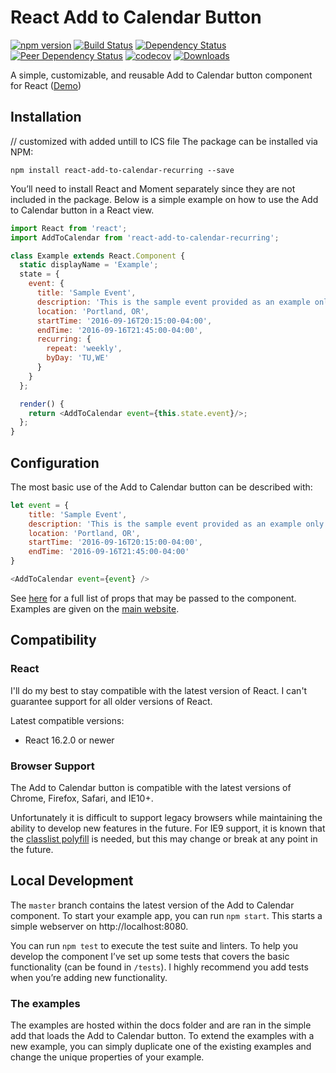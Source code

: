 # React Add to Calendar Button

[![npm version](https://badge.fury.io/js/react-add-to-calendar-recurring.svg)](https://badge.fury.io/js/react-add-to-calendar-recurring)
[![Build Status](https://travis-ci.org/tien271/react-add-to-calendar-recurring.svg?branch=master)](https://travis-ci.org/tien271/react-add-to-calendar-recurring)
[![Dependency Status](https://img.shields.io/david/strongloop/express.svg?maxAge=2592000)](https://david-dm.org/tien271/react-add-to-calendar-recurring)
[![Peer Dependency Status](https://img.shields.io/david/peer/webcomponents/generator-element.svg?maxAge=2592000)](https://david-dm.org/tien271/react-add-to-calendar-recurring)
[![codecov](https://codecov.io/gh/tien271/react-add-to-calendar-recurring/branch/master/graph/badge.svg)](https://codecov.io/gh/tien271/react-add-to-calendar-recurring)
[![Downloads](http://img.shields.io/npm/dm/react-add-to-calendar-recurring.svg)](https://npmjs.org/package/react-add-to-calendar-recurring)

A simple, customizable, and reusable Add to Calendar button component for React ([Demo](https://tien271.github.io/react-add-to-calendar-recurring/))

## Installation

// customized with added untill to ICS file
The package can be installed via NPM:

```
npm install react-add-to-calendar-recurring --save
```

You’ll need to install React and Moment separately since they are not included in the package. Below is a simple example on how to use the Add to Calendar button in a React view.

```js
import React from 'react';
import AddToCalendar from 'react-add-to-calendar-recurring';

class Example extends React.Component {
  static displayName = 'Example';
  state = {
    event: {
      title: 'Sample Event',
      description: 'This is the sample event provided as an example only',
      location: 'Portland, OR',
      startTime: '2016-09-16T20:15:00-04:00',
      endTime: '2016-09-16T21:45:00-04:00',
      recurring: {
        repeat: 'weekly',
        byDay: 'TU,WE'
      }
    }
  };

  render() {
    return <AddToCalendar event={this.state.event}/>;
  };
}
```

## Configuration

The most basic use of the Add to Calendar button can be described with:

```js
let event = {
    title: 'Sample Event',
    description: 'This is the sample event provided as an example only',
    location: 'Portland, OR',
    startTime: '2016-09-16T20:15:00-04:00',
    endTime: '2016-09-16T21:45:00-04:00'
}

<AddToCalendar event={event} />
```

See [here](https://github.com/tien271/react-add-to-calendar-recurring/blob/master/docs/ReactAddToCalendar.md) for a full list of props that may be passed to the component. Examples are given on the [main website](https://tien271.github.io/react-add-to-calendar-recurring).

## Compatibility

### React

I'll do my best to stay compatible with the latest version of React. I can't guarantee support for all older versions of React.

Latest compatible versions:
- React 16.2.0 or newer

### Browser Support

The Add to Calendar button is compatible with the latest versions of Chrome, Firefox, Safari, and IE10+.

Unfortunately it is difficult to support legacy browsers while maintaining the ability to develop new features in the future.  For IE9 support, it is known that the [classlist polyfill](https://www.npmjs.com/package/classlist-polyfill) is needed, but this may change or break at any point in the future.

## Local Development

The `master` branch contains the latest version of the Add to Calendar component. To start your example app, you can run `npm start`. This starts a simple webserver on http://localhost:8080.

You can run `npm test` to execute the test suite and linters. To help you develop the component I’ve set up some tests that covers the basic functionality (can be found in  `/tests`). I highly recommend you add tests when you’re adding new functionality.

### The examples
The examples are hosted within the docs folder and are ran in the simple add that loads the Add to Calendar button. To extend the examples with a new example, you can simply duplicate one of the existing examples and change the unique properties of your example.

